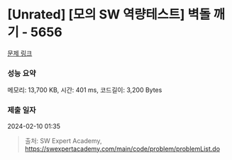 # [Unrated] [모의 SW 역량테스트] 벽돌 깨기 - 5656 

[문제 링크](https://swexpertacademy.com/main/code/problem/problemDetail.do?contestProbId=AWXRQm6qfL0DFAUo) 

### 성능 요약

메모리: 13,700 KB, 시간: 401 ms, 코드길이: 3,200 Bytes

### 제출 일자

2024-02-10 01:35



> 출처: SW Expert Academy, https://swexpertacademy.com/main/code/problem/problemList.do